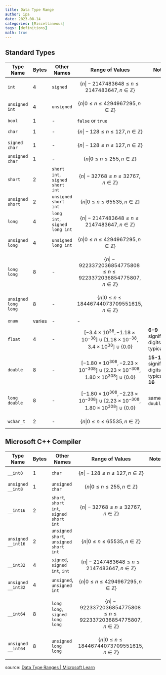 ```yaml
---
title: Data Type Range
author: ipa
date: 2023-08-14
categories: [Miscellaneous]
tags: [definitions]
math: true
---
```


## Standard Types

| Type Name            | Bytes  | Other Names                     | Range of Values                                              | Notes                                          |
| -------------------- | ------ | ------------------------------- | ------------------------------------------------------------ | ---------------------------------------------- |
| `int`                | 4      | `signed`                        | $$ \{ n \vert -2 147 483 648 \leqslant n \leqslant 2 147 483 647, n \in \mathbb{Z} \} $$ |                                                |
| `unsigned int`       | 4      | `unsigned`                      | $$ \{ n \vert 0 \leqslant n \leqslant 4 294 967 295, n \in \mathbb{Z} \} $$ |                                                |
| `bool`               | 1      | -                               | `false` or `true`                                            |                                                |
| `char`               | 1      | -                               | $$ \{ n \vert -128 \leqslant n \leqslant 127, n \in \mathbb{Z} \} $$ |                                                |
| `signed char`        | 1      | -                               | $$ \{ n \vert -128 \leqslant n \leqslant 127, n \in \mathbb{Z} \} $$ |                                                |
| `unsigned char`      | 1      | -                               | $$ \{ n \vert 0 \leqslant n \leqslant 255, n \in \mathbb{Z} \} $$ |                                                |
| `short`              | 2      | `short int`, `signed short int` | $$ \{ n \vert -32 768 \leqslant n \leqslant 32 767, n \in \mathbb{Z} \} $$ |                                                |
| `unsigned short`     | 2      | `unsigned short int`            | $$ \{ n \vert 0 \leqslant n \leqslant 65 535, n \in \mathbb{Z} \} $$ |                                                |
| `long`               | 4      | `long int`, `signed long int`   | $$ \{ n \vert -2 147 483 648 \leqslant n \leqslant 2 147 483 647, n \in \mathbb{Z} \} $$ |                                                |
| `unsigned long`      | 4      | `unsigned long int`             | $$ \{ n \vert 0 \leqslant n \leqslant 4 294 967 295, n \in \mathbb{Z} \} $$ |                                                |
| `long long`          | 8      | -                               | $$ \{ n \vert -9 223 372 036 854 775 808 \leqslant n \leqslant 9 223 372 036 854 775 807, n \in \mathbb{Z} \} $$ |                                                |
| `unsigned long long` | 8      | -                               | $$ \{ n \vert 0 \leqslant n \leqslant 18 446 744 073 709 551 615, n \in \mathbb{Z} \} $$ |                                                |
| `enum`               | varies | -                               | -                                                            |                                                |
| `float`              | 4      | -                               | $$ [-3.4\times10^{38}, -1.18\times10^{-38}] \cup [1.18\times10^{-38}, 3.4\times10^{38}] \cup \{ 0.0 \} $$ | **6-9** significant digits, typically **7**    |
| `double`             | 8      | -                               | $$ [-1.80\times10^{308}, -2.23\times10^{-308}] \cup [2.23\times10^{-308}, 1.80\times10^{308}] \cup \{ 0.0 \} $$ | **15-18** significant digits, typically **16** |
| `long double`        | 8      | -                               | $$ [-1.80\times10^{308}, -2.23\times10^{-308}] \cup [2.23\times10^{-308}, 1.80\times10^{308}] \cup \{ 0.0 \} $$ | same as `double`                               |
| `wchar_t`            | 2      | -                               | $$ \{ n \vert 0 \leqslant n \leqslant 65 535, n \in \mathbb{Z} \} $$ |                                                |

## Microsoft C++ Compiler

| Type Name          | Bytes | Other Names                              | Range of Values                                              | Notes |
| ------------------ | ----- | ---------------------------------------- | ------------------------------------------------------------ | ----- |
| `__int8`           | 1     | `char`                                   | $$ \{ n \vert -128 \leqslant n \leqslant 127, n \in \mathbb{Z} \} $$ |       |
| `unsigned __int8`  | 1     | `unsigned char`                          | $$ \{ n \vert 0 \leqslant n \leqslant 255, n \in \mathbb{Z} \} $$ |       |
| `__int16`          | 2     | `short`, `short int`, `signed short int` | $$ \{ n \vert -32 768 \leqslant n \leqslant 32 767, n \in \mathbb{Z} \} $$ |       |
| `unsigned __int16` | 2     | `unsigned short`, `unsigned short int`   | $$ \{ n \vert 0 \leqslant n \leqslant 65 535, n \in \mathbb{Z} \} $$ |       |
| `__int32`          | 4     | `signed`, `signed int`, `int`            | $$ \{ n \vert -2 147 483 648 \leqslant n \leqslant 2 147 483 647, n \in \mathbb{Z} \} $$ |       |
| `unsigned __int32` | 4     | `unsigned`, `unsigned int`               | $$ \{ n \vert 0 \leqslant n \leqslant 4 294 967 295, n \in \mathbb{Z} \} $$ |       |
| `__int64`          | 8     | `long long`, `signed long long`          | $$ \{ n \vert -9 223 372 036 854 775 808 \leqslant n \leqslant 9 223 372 036 854 775 807, n \in \mathbb{Z} \} $$ |       |
| `unsigned __int64` | 8     | `unsigned long long`                     | $$ \{ n \vert 0 \leqslant n \leqslant 18 446 744 073 709 551 615, n \in \mathbb{Z} \} $$ |       |

source: [Data Type Ranges \| Microsoft Learn](https://learn.microsoft.com/en-us/cpp/cpp/data-type-ranges?view=msvc-170)
